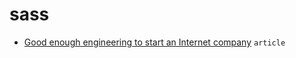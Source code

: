 # sass

- [Good enough engineering to start an Internet company](https://www.listennotes.com/blog/good-enough-engineering-to-start-an-internet-27/) `article`